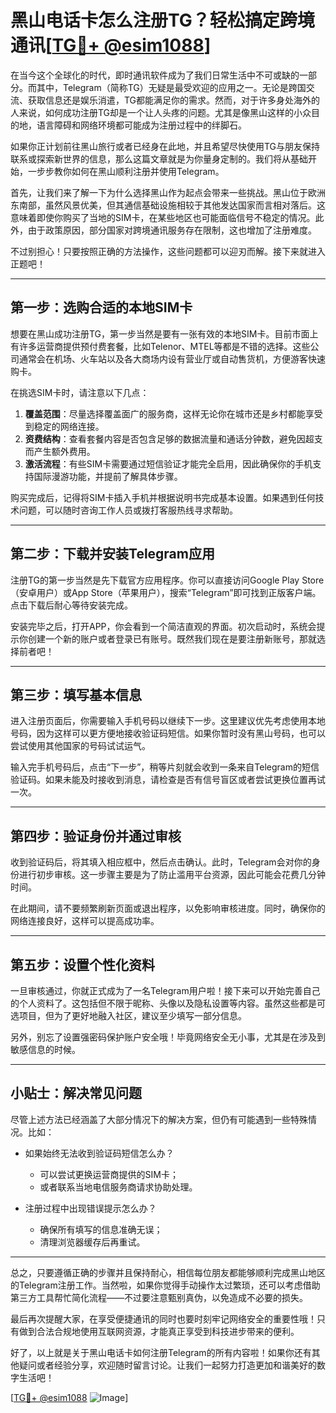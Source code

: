 # 黑山电话卡怎么注册TG？轻松搞定跨境通讯[[TG💪+ @esim1088](https://t.me/s/esim1088)]

在当今这个全球化的时代，即时通讯软件成为了我们日常生活中不可或缺的一部分。而其中，Telegram（简称TG）无疑是最受欢迎的应用之一。无论是跨国交流、获取信息还是娱乐消遣，TG都能满足你的需求。然而，对于许多身处海外的人来说，如何成功注册TG却是一个让人头疼的问题。尤其是像黑山这样的小众目的地，语言障碍和网络环境都可能成为注册过程中的绊脚石。

如果你正计划前往黑山旅行或者已经身在此地，并且希望尽快使用TG与朋友保持联系或探索新世界的信息，那么这篇文章就是为你量身定制的。我们将从基础开始，一步步教你如何在黑山顺利注册并使用Telegram。

首先，让我们来了解一下为什么选择黑山作为起点会带来一些挑战。黑山位于欧洲东南部，虽然风景优美，但其通信基础设施相较于其他发达国家而言相对落后。这意味着即使你购买了当地的SIM卡，在某些地区也可能面临信号不稳定的情况。此外，由于政策原因，部分国家对跨境通讯服务存在限制，这也增加了注册难度。

不过别担心！只要按照正确的方法操作，这些问题都可以迎刃而解。接下来就进入正题吧！

---

## 第一步：选购合适的本地SIM卡

想要在黑山成功注册TG，第一步当然是要有一张有效的本地SIM卡。目前市面上有许多运营商提供预付费套餐，比如Telenor、MTEL等都是不错的选择。这些公司通常会在机场、火车站以及各大商场内设有营业厅或自动售货机，方便游客快速购卡。

在挑选SIM卡时，请注意以下几点：

1. **覆盖范围**：尽量选择覆盖面广的服务商，这样无论你在城市还是乡村都能享受到稳定的网络连接。
2. **资费结构**：查看套餐内容是否包含足够的数据流量和通话分钟数，避免因超支而产生额外费用。
3. **激活流程**：有些SIM卡需要通过短信验证才能完全启用，因此确保你的手机支持国际漫游功能，并提前了解具体步骤。

购买完成后，记得将SIM卡插入手机并根据说明书完成基本设置。如果遇到任何技术问题，可以随时咨询工作人员或拨打客服热线寻求帮助。

---

## 第二步：下载并安装Telegram应用

注册TG的第一步当然是先下载官方应用程序。你可以直接访问Google Play Store（安卓用户）或App Store（苹果用户），搜索“Telegram”即可找到正版客户端。点击下载后耐心等待安装完成。

安装完毕之后，打开APP，你会看到一个简洁直观的界面。初次启动时，系统会提示你创建一个新的账户或者登录已有账号。既然我们现在是要注册新账号，那就选择前者吧！

---

## 第三步：填写基本信息

进入注册页面后，你需要输入手机号码以继续下一步。这里建议优先考虑使用本地号码，因为这样可以更方便地接收验证码短信。如果你暂时没有黑山号码，也可以尝试使用其他国家的号码试试运气。

输入完手机号码后，点击“下一步”，稍等片刻就会收到一条来自Telegram的短信验证码。如果未能及时接收到消息，请检查是否有信号盲区或者尝试更换位置再试一次。

---

## 第四步：验证身份并通过审核

收到验证码后，将其填入相应框中，然后点击确认。此时，Telegram会对你的身份进行初步审核。这一步骤主要是为了防止滥用平台资源，因此可能会花费几分钟时间。

在此期间，请不要频繁刷新页面或退出程序，以免影响审核进度。同时，确保你的网络连接良好，这样可以提高成功率。

---

## 第五步：设置个性化资料

一旦审核通过，你就正式成为了一名Telegram用户啦！接下来可以开始完善自己的个人资料了。这包括但不限于昵称、头像以及隐私设置等内容。虽然这些都是可选项目，但为了更好地融入社区，建议至少填写一部分信息。

另外，别忘了设置强密码保护账户安全哦！毕竟网络安全无小事，尤其是在涉及到敏感信息的时候。

---

## 小贴士：解决常见问题

尽管上述方法已经涵盖了大部分情况下的解决方案，但仍有可能遇到一些特殊情况。比如：

- 如果始终无法收到验证码短信怎么办？
  - 可以尝试更换运营商提供的SIM卡；
  - 或者联系当地电信服务商请求协助处理。

- 注册过程中出现错误提示怎么办？
  - 确保所有填写的信息准确无误；
  - 清理浏览器缓存后再重试。

---

总之，只要遵循正确的步骤并且保持耐心，相信每位朋友都能够顺利完成黑山地区的Telegram注册工作。当然啦，如果你觉得手动操作太过繁琐，还可以考虑借助第三方工具帮忙简化流程——不过要注意甄别真伪，以免造成不必要的损失。

最后再次提醒大家，在享受便捷通讯的同时也要时刻牢记网络安全的重要性哦！只有做到合法合规地使用互联网资源，才能真正享受到科技进步带来的便利。

好了，以上就是关于黑山电话卡如何注册Telegram的所有内容啦！如果你还有其他疑问或者经验分享，欢迎随时留言讨论。让我们一起努力打造更加和谐美好的数字生活吧！

[[TG💪+ @esim1088](https://t.me/s/esim1088) ![Image](https://i.postimg.cc/4NQfJmqS/Snipaste-2025-05-13-00-14-12.png)]